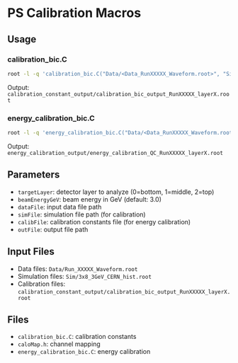 # PS Calibration Macros

## Usage

### calibration_bic.C
```bash
root -l -q 'calibration_bic.C("Data/<Data_RunXXXXX_Waveform.root>", "Sim/3x8_3GeV_CERN_hist.root", <beamEnergyGeV energy>, <targetLayer>)'
```
Output: `calibration_constant_output/calibration_bic_output_RunXXXXX_layerX.root`

### energy_calibration_bic.C
```bash
root -l -q 'energy_calibration_bic.C("Data/<Data_RunXXXXX_Waveform.root>", "calibration_constant_output/calibration_bic_output_RunXXXXX_layerX.root", "Sim/3x8_3GeV_CERN_hist.root", "energy_calibration_output/energy_calibration_QC_RunXXXXX_layerX.root", <beamEnergyGeV energy>, <targetLayer>)'
```
Output: `energy_calibration_output/energy_calibration_QC_RunXXXXX_layerX.root`

## Parameters

- `targetLayer`: detector layer to analyze (0=bottom, 1=middle, 2=top)
- `beamEnergyGeV`: beam energy in GeV (default: 3.0)
- `dataFile`: input data file path
- `simFile`: simulation file path (for calibration)
- `calibFile`: calibration constants file (for energy calibration)
- `outFile`: output file path

## Input Files

- Data files: `Data/Run_XXXXX_Waveform.root`
- Simulation files: `Sim/3x8_3GeV_CERN_hist.root`
- Calibration files: `calibration_constant_output/calibration_bic_output_RunXXXXX_layerX.root`

## Files

- `calibration_bic.C`: calibration constants
- `caloMap.h`: channel mapping
- `energy_calibration_bic.C`: energy calibration
